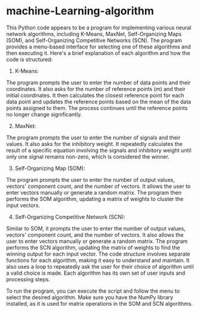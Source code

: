 # machine-Learning-algorithm
This Python code appears to be a program for implementing various neural network algorithms, including K-Means, MaxNet, Self-Organizing Maps (SOM), and Self-Organizing Competitive Networks (SCN). The program provides a menu-based interface for selecting one of these algorithms and then executing it. Here's a brief explanation of each algorithm and how the code is structured:

1) K-Means:

The program prompts the user to enter the number of data points and their coordinates.
It also asks for the number of reference points (m) and their initial coordinates.
It then calculates the closest reference point for each data point and updates the reference points based on the mean of the data points assigned to them.
The process continues until the reference points no longer change significantly.

2) MaxNet:

The program prompts the user to enter the number of signals and their values.
It also asks for the inhibitory weight.
It repeatedly calculates the result of a specific equation involving the signals and inhibitory weight until only one signal remains non-zero, which is considered the winner.

3) Self-Organizing Map (SOM):

The program prompts the user to enter the number of output values, vectors' component count, and the number of vectors.
It allows the user to enter vectors manually or generate a random matrix.
The program then performs the SOM algorithm, updating a matrix of weights to cluster the input vectors.

4) Self-Organizing Competitive Network (SCN):

Similar to SOM, it prompts the user to enter the number of output values, vectors' component count, and the number of vectors.
It also allows the user to enter vectors manually or generate a random matrix.
The program performs the SCN algorithm, updating the matrix of weights to find the winning output for each input vector.
The code structure involves separate functions for each algorithm, making it easy to understand and maintain. It also uses a loop to repeatedly ask the user for their choice of algorithm until a valid choice is made. Each algorithm has its own set of user inputs and processing steps.

To run the program, you can execute the script and follow the menu to select the desired algorithm. Make sure you have the NumPy library installed, as it is used for matrix operations in the SOM and SCN algorithms.

